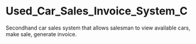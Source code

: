 # Used_Car_Sales_Invoice_System_C
Secondhand car sales system that allows salesman to view available cars, make sale, generate invoice.
